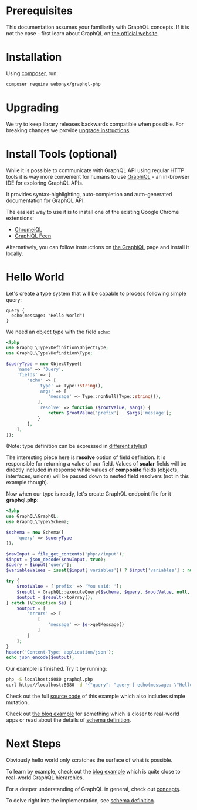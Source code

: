# Prerequisites
This documentation assumes your familiarity with GraphQL concepts. If it is not the case - 
first learn about GraphQL on [the official website](http://graphql.org/learn/).

# Installation

Using [composer](https://getcomposer.org/doc/00-intro.md), run:

```sh
composer require webonyx/graphql-php
```

# Upgrading
We try to keep library releases backwards compatible when possible.
For breaking changes we provide [upgrade instructions](https://github.com/webonyx/graphql-php/blob/master/UPGRADE.md).

# Install Tools (optional)
While it is possible to communicate with GraphQL API using regular HTTP tools it is way 
more convenient for humans to use [GraphiQL](https://github.com/graphql/graphiql) - an in-browser 
IDE for exploring GraphQL APIs.

It provides syntax-highlighting, auto-completion and auto-generated documentation for 
GraphQL API.

The easiest way to use it is to install one of the existing Google Chrome extensions:

 - [ChromeiQL](https://chrome.google.com/webstore/detail/chromeiql/fkkiamalmpiidkljmicmjfbieiclmeij)
 - [GraphiQL Feen](https://chrome.google.com/webstore/detail/graphiql-feen/mcbfdonlkfpbfdpimkjilhdneikhfklp)

Alternatively, you can follow instructions on [the GraphiQL](https://github.com/graphql/graphiql)
page and install it locally.

# Hello World
Let's create a type system that will be capable to process following simple query:
```
query {
  echo(message: "Hello World")
}
```

We need an object type with the field `echo`:

```php
<?php
use GraphQL\Type\Definition\ObjectType;
use GraphQL\Type\Definition\Type;

$queryType = new ObjectType([
    'name' => 'Query',
    'fields' => [
        'echo' => [
            'type' => Type::string(),
            'args' => [
                'message' => Type::nonNull(Type::string()),
            ],
            'resolve' => function ($rootValue, $args) {
                return $rootValue['prefix'] . $args['message'];
            }
        ],
    ],
]);

```

(Note: type definition can be expressed in [different styles](type-definitions/index.md#definition-styles))

The interesting piece here is **resolve** option of field definition. It is responsible for returning 
a value of our field. Values of **scalar** fields will be directly included in response while values of 
**composite** fields (objects, interfaces, unions) will be passed down to nested field resolvers 
(not in this example though).

Now when our type is ready, let's create GraphQL endpoint file for it **graphql.php**:

```php
<?php
use GraphQL\GraphQL;
use GraphQL\Type\Schema;

$schema = new Schema([
    'query' => $queryType
]);

$rawInput = file_get_contents('php://input');
$input = json_decode($rawInput, true);
$query = $input['query'];
$variableValues = isset($input['variables']) ? $input['variables'] : null;

try {
    $rootValue = ['prefix' => 'You said: '];
    $result = GraphQL::executeQuery($schema, $query, $rootValue, null, $variableValues);
    $output = $result->toArray();
} catch (\Exception $e) {
    $output = [
        'errors' => [
            [
                'message' => $e->getMessage()
            ]
        ]
    ];
}
header('Content-Type: application/json');
echo json_encode($output);
```

Our example is finished. Try it by running:
```sh
php -S localhost:8080 graphql.php
curl http://localhost:8080 -d '{"query": "query { echo(message: \"Hello World\") }" }'
```

Check out the full [source code](https://github.com/webonyx/graphql-php/blob/master/examples/00-hello-world) of this example
which also includes simple mutation.

Check out [the blog example](https://github.com/webonyx/graphql-php/blob/master/examples/01-blog) for something
which is closer to real-world apps or read about the details of [schema definition](schema-definition.md).

# Next Steps
Obviously hello world only scratches the surface of what is possible. 

To learn by example, check out the [blog example](https://github.com/webonyx/graphql-php/tree/master/examples/01-blog)
which is quite close to real-world GraphQL hierarchies.

For a deeper understanding of GraphQL in general, check out [concepts](concepts.md).

To delve right into the implementation, see [schema definition](schema-definition.md).
